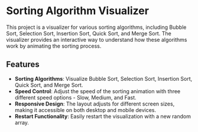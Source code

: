 # Sorting Algorithm Visualizer

This project is a visualizer for various sorting algorithms, including Bubble Sort, Selection Sort, Insertion Sort, Quick Sort, and Merge Sort. The visualizer provides an interactive way to understand how these algorithms work by animating the sorting process.

## Features

- **Sorting Algorithms**: Visualize Bubble Sort, Selection Sort, Insertion Sort, Quick Sort, and Merge Sort.
- **Speed Control**: Adjust the speed of the sorting animation with three different speed options - Slow, Medium, and Fast.
- **Responsive Design**: The layout adjusts for different screen sizes, making it accessible on both desktop and mobile devices.
- **Restart Functionality**: Easily restart the visualization with a new random array.
